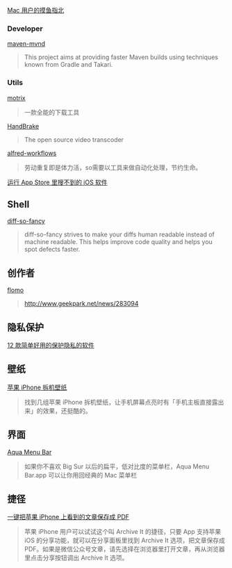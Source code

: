 [Mac 用户的摸鱼指北](https://sspai.com/post/75805)

### Developer
[maven-mvnd](https://github.com/apache/maven-mvnd#install-using-homebrew)
>This project aims at providing faster Maven builds using techniques known from Gradle and Takari.

### Utils
[motrix](https://motrix.app/zh-CN/)
>一款全能的下载工具

[HandBrake](https://handbrake.fr/rotation.php?file=HandBrake-1.5.1.dmg)
>The open source video transcoder

[alfred-workflows](https://github.com/alanhg/alfred-workflows/blob/master/README-zh.md)
>劳动重复即是体力活，so需要以工具来做自动化处理，节约生命。

[运行 App Store 里搜不到的 iOS 软件](https://www.youtube.com/watch?v=Juf08wiTkaQ&ab_channel=Mac%E4%BA%91%E8%AF%BE%E5%A0%82)

## Shell

[diff-so-fancy](https://github.com/so-fancy/diff-so-fancy)
>diff-so-fancy strives to make your diffs human readable instead of machine readable. This helps improve code quality and helps you spot defects faster.

## 创作者

[flomo](https://help.flomoapp.com/)
>http://www.geekpark.net/news/283094

## 隐私保护

[12 款简单好用的保护隐私的软件](https://linux.cn/article-14337-1.html)

## 壁纸

[苹果 iPhone 拆机壁纸](https://basicappleguy.com/basicappleblog/iphone-13-pro-schematic)
>找到几组苹果 iPhone 拆机壁纸，让手机屏幕点亮时有「手机主板直接露出来」的效果，还挺酷的。

## 界面

[Aqua Menu Bar](https://www.v2ex.com/t/892877#reply0)
>如果你不喜欢 Big Sur 以后的扁平，低对比度的菜单栏，Aqua Menu Bar.app 可以让你用回经典的 Mac 菜单栏

## 捷径

[一键把苹果 iPhone 上看到的文章保存成 PDF ](https://www.mac52ipod.cn/post/apple-iphone-ios-shortcuts-archive-it-save-webpage-to-pdf.php)
>苹果 iPhone 用户可以试试这个叫 Archive It 的捷径，只要 App 支持苹果 iOS 的分享功能，就可以在分享面板里找到 Archive It 选项，把文章保存成 PDF。如果是微信公众号文章，请先选择在浏览器里打开文章，再从浏览器里点击分享按钮调出 Archive It 选项。
